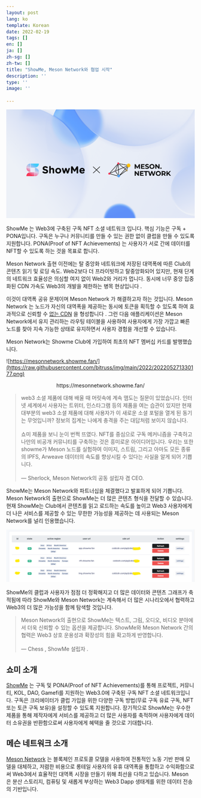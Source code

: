 ```yaml
---
layout: post
lang: ko
template: Korean
date: 2022-02-19
tags: []
en: []
ja: []
zh-sg: []
zh-tw: []
title: "ShowMe, Meson Network와 협업 시작"
description: ''
type: ''
image: ''

---
```


![](https://raw.githubusercontent.com/bitruss/img/main/2021/202205271330164.png)

ShowMe 는 Web3에 구축된 구독 NFT 소셜 네트워크 입니다. 핵심 기능은 구독 + PONA입니다. 구독은 누구나 커뮤니티를 만들 수 있는 권한 없이 클럽을 만들 수 있도록 지원합니다. PONA(Proof of NFT Achievements) 는 사용자가 서로 간에 데이터를 NFT할 수 있도록 하는 것을 목표로 합니다.

Meson Network 출현 이전에는 탈 중앙화 네트워크에 저장된 대역폭에 따른 Club의 콘텐츠 읽기 및 로딩 속도. Web2보다 더 프라이빗하고 탈중앙화되어 있지만, 현재 단계의 네트워크 효율성은 의심할 여지 없이 Web2와 거리가 멉니다. 동시에 너무 중앙 집중화된 CDN 가속도 Web3의 개발을 제한하는 병목 현상입니다 .

이것이 대역폭 공유 문제이며 Meson Network 가 해결하고자 하는 것입니다. Meson Network 는 노드가 자신의 대역폭을 제공하는 동시에 토큰을 획득할 수 있도록 하여 효과적으로 신뢰할 수 [없는 CDN](https://docs.meson.network/) 을 형성합니다 . 그런 다음 애플리케이션은 Meson Network에서 유지 관리하는 라우팅 테이블을 사용하여 사용자에게 가장 가깝고 빠른 노드를 찾아 지속 가능한 상태로 유지하면서 사용자 경험을 개선할 수 있습니다.

Meson Network는 Showme Club에 가입하여 최초의 NFT 멤버십 카드를 발행했습니다.

![https://mesonnetwork.showme.fan/](https://raw.githubusercontent.com/bitruss/img/main/2022/202205271330177.png)
<p><center>https://mesonnetwork.showme.fan/</center></p>

>web3 소셜 제품에 대해 배울 때 머릿속에 계속 맴도는 질문이 있었습니다. 인터넷 세계에서 사용자는 트위터, 인스타그램 등의 제품을 여는 습관이 있지만 현재 대부분의 web3 소셜 제품에 대해 사용자가 이 새로운 소셜 포털을 열게 된 동기는 무엇입니까? 정보의 집계는 나에게 충격을 주는 대답처럼 보이지 않습니다.<br><br>쇼미 제품을 보니 눈이 번쩍 뜨였다. NFT를 중심으로 구독 메커니즘을 구축하고 나만의 비공개 커뮤니티를 구축하는 것은 흥미로운 아이디어입니다. 우리는 또한 showme가 Meson 노드를 실험하여 이미지, 스트림, 그리고 아마도 모든 종류의 IPFS, Arweave 데이터의 속도를 향상시킬 수 있다는 사실을 알게 되어 기쁩니다.<br><br>— Sherlock, Meson Network의 공동 설립자 겸 CEO.

ShowMe는 Meson Network와 파트너십을 체결했다고 발표하게 되어 기쁩니다. Meson Network의 출현으로 ShowMe는 더 많은 콘텐츠 형식을 전달할 수 있습니다. 현재 ShowMe는 Club에서 콘텐츠를 읽고 로드하는 속도를 높이고 Web3 사용자에게 더 나은 서비스를 제공할 수 있는 무한한 가능성을 제공하는 데 사용되는 Meson Network를 널리 인용했습니다.

![](https://raw.githubusercontent.com/bitruss/img/main/2022/202205271333535.png)

ShowMe의 클럽과 사용자가 점점 더 정확해지고 더 많은 데이터와 콘텐츠 그래프가 축적됨에 따라 ShowMe와 Meson Network는 계속해서 더 많은 시나리오에서 협력하고 Web3의 더 많은 가능성을 함께 탐색할 것입니다.

>Meson Network의 출현으로 ShowMe는 텍스트, 그림, 오디오, 비디오 분야에서 더욱 신뢰할 수 있는 옵션을 제공합니다. ShowMe와 Meson Network 간의 협력은 Web3 상호 운용성과 확장성의 힘을 확고하게 반영합니다.<br><br>— Chess , ShowMe 설립자 .

## 쇼미 소개

[ShowMe](https://showme.fan/) 는 구독 및 PONA(Proof of NFT Achievements)를 통해 프로젝트, 커뮤니티, KOL, DAO, Gamefi를 지원하는 Web3.0에 구축된 구독 NFT 소셜 네트워크입니다. 구독은 크리에이터가 클럽 가입을 위한 다양한 구독 방법(무료 구독 유료 구독, NFT 또는 토큰 구독 보유)을 설정할 수 있도록 지원합니다. 장기적으로 ShowMe는 우수한 제품을 통해 제작자에게 서비스를 제공하고 더 많은 사용자를 축적하며 사용자에게 데이터 소유권을 반환함으로써 사용자에게 혜택을 줄 것으로 기대합니다.

## 메슨 네트워크 소개

[Meson Network](https://meson.network/) 는 블록체인 프로토콜 모델을 사용하여 전통적인 노동 기반 판매 모델을 대체하고, 저렴한 비용으로 롱테일 사용자의 유휴 대역폭을 통합하고 수익화함으로써 Web3에서 효율적인 대역폭 시장을 만들기 위해 최선을 다하고 있습니다. Meson 은 분산 스토리지, 컴퓨팅 및 새롭게 부상하는 Web3 Dapp 생태계를 위한 데이터 전송의 기반입니다.